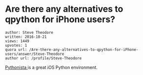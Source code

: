 # Are there any alternatives to qpython for iPhone users?

	author: Steve Theodore
	written: 2016-10-21
	views: 1449
	upvotes: 1
	quora url: /Are-there-any-alternatives-to-qpython-for-iPhone-users/answer/Steve-Theodore
	author url: /profile/Steve-Theodore


[Pythonista ](http://omz-software.com/pythonista/)is a great iOS Python environment.

